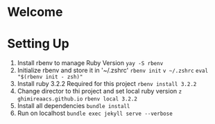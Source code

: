 # Welcome

# Setting Up
1. Install rbenv to manage Ruby Version
    `yay -S rbenv`
2. Initialize rbenv and store it in '~/.zshrc'
    `rbenv init`
    `v ~/.zshrc`
    `eval "$(rbenv init - zsh)"`
3. Install ruby 3.2.2 Required for this project
    `rbenv install 3.2.2`
4. Change director to thi project and set local ruby version
    `z ghimireaacs.github.io`
    `rbenv local 3.2.2`
5. Install all dependencies
    `bundle install`
6. Run on localhost
    `bundle exec jekyll serve --verbose`
